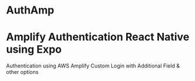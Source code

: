 # AuthAmp
# Amplify Authentication React Native using Expo
Authentication using AWS Amplify 
Custom Login with Additional Field & other options 
